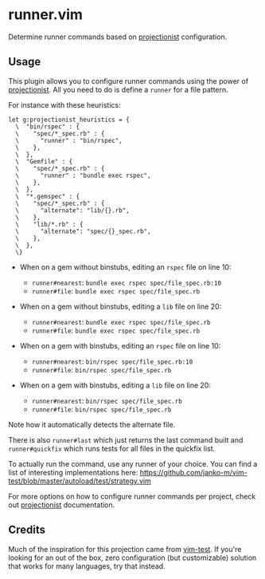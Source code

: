 # runner.vim

Determine runner commands based on [projectionist](https://github.com/tpope/vim-projectionist) configuration.

## Usage

This plugin allows you to configure runner commands using the power of [projectionist](https://github.com/tpope/vim-projectionist). All you need to do is define a `runner` for a file pattern.

For instance with these heuristics:

```vimscript
let g:projectionist_heuristics = {
  \  "bin/rspec" : {
  \    "spec/*_spec.rb" : {
  \      "runner" : "bin/rspec",
  \    },
  \  },
  \  "Gemfile" : {
  \    "spec/*_spec.rb" : {
  \      "runner" : "bundle exec rspec",
  \    },
  \  },
  \  "*.gemspec" : {
  \    "spec/*_spec.rb" : {
  \      "alternate": "lib/{}.rb",
  \    },
  \    "lib/*.rb" : {
  \      "alternate": "spec/{}_spec.rb",
  \    },
  \  },
  \}
```

- When on a gem without binstubs, editing an `rspec` file on line 10:
  - `runner#nearest`: `bundle exec rspec spec/file_spec.rb:10`
  - `runner#file`: `bundle exec rspec spec/file_spec.rb`

- When on a gem without binstubs, editing a `lib` file on line 20:
  - `runner#nearest`: `bundle exec rspec spec/file_spec.rb`
  - `runner#file`: `bundle exec rspec spec/file_spec.rb`

- When on a gem with binstubs, editing an `rspec` file on line 10:
  - `runner#nearest`: `bin/rspec spec/file_spec.rb:10`
  - `runner#file`: `bin/rspec spec/file_spec.rb`

- When on a gem with binstubs, editing a `lib` file on line 20:
  - `runner#nearest`: `bin/rspec spec/file_spec.rb`
  - `runner#file`: `bin/rspec spec/file_spec.rb`

Note how it automatically detects the alternate file.

There is also `runner#last` which just returns the last command built and `runner#quickfix` which runs tests for all files in the quickfix list.

To actually run the command, use any runner of your choice. You can find a list of interesting implementations here: https://github.com/janko-m/vim-test/blob/master/autoload/test/strategy.vim

For more options on how to configure runner commands per project, check out [projectionist](https://github.com/tpope/vim-projectionist) documentation.

## Credits

Much of the inspiration for this projection came from [vim-test](https://github.com/janko-m/vim-test). If you're looking for an out of the box, zero configuration (but customizable) solution that works for many languages, try that instead.
